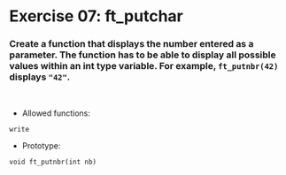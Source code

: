 # Exercise 07: ft_putchar

### Create a function that displays the number entered as a parameter. The function has to be able to display all possible values within an int type variable. For example, `ft_putnbr(42)` displays `"42"`.

<br>

- Allowed functions:
```
write
```

- Prototype: 
```
void ft_putnbr(int nb)
```